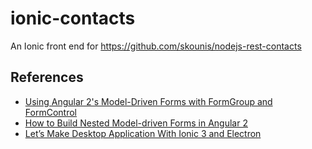 # ionic-contacts
An Ionic front end for https://github.com/skounis/nodejs-rest-contacts


## References
- [Using Angular 2's Model-Driven Forms with FormGroup and FormControl](https://scotch.io/tutorials/using-angular-2s-model-driven-forms-with-formgroup-and-formcontrol)
- [How to Build Nested Model-driven Forms in Angular 2](https://scotch.io/tutorials/how-to-build-nested-model-driven-forms-in-angular-2)
- [Let’s Make Desktop Application With Ionic 3 and Electron](https://medium.com/@LohaniDamodar/lets-make-desktop-application-with-ionic-3-and-electron-44316f82901d)
